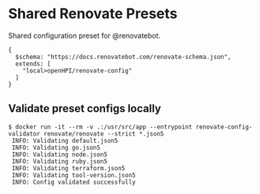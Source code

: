 # Shared Renovate Presets

Shared configuration preset for @renovatebot.

```json5 title="renovate.json5"
{
  $schema: "https://docs.renovatebot.com/renovate-schema.json",
  extends: [
    "local>openHPI/renovate-config"
  ]
}
```

## Validate preset configs locally

```console
$ docker run -it --rm -v .:/usr/src/app --entrypoint renovate-config-validator renovate/renovate --strict *.json5
 INFO: Validating default.json5
 INFO: Validating go.json5
 INFO: Validating node.json5
 INFO: Validating ruby.json5
 INFO: Validating terraform.json5
 INFO: Validating tool-version.json5
 INFO: Config validated successfully
```
